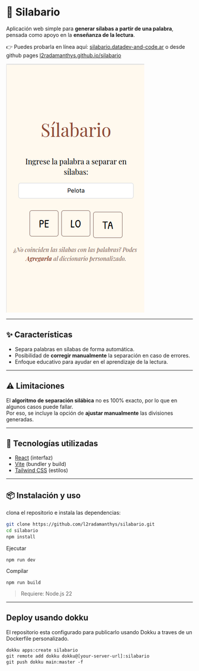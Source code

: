 # 📖 Silabario

Aplicación web simple para **generar sílabas a partir de una palabra**, pensada como apoyo en la **enseñanza de la lectura**.

👉 Puedes probarla en línea aquí: [silabario.datadev-and-code.ar](https://silabario.datadev-and-code.ar) o desde github pages [l2radamanthys.github.io/silabario](l2radamanthys.github.io/silabario)

![Captua de pantalla](./screenshot.png)

---

## ✨ Características

- Separa palabras en sílabas de forma automática.
- Posibilidad de **corregir manualmente** la separación en caso de errores.
- Enfoque educativo para ayudar en el aprendizaje de la lectura.

---

## ⚠️ Limitaciones

El **algoritmo de separación silábica** no es 100% exacto, por lo que en algunos casos puede fallar.  
Por eso, se incluye la opción de **ajustar manualmente** las divisiones generadas.

---

## 🚀 Tecnologías utilizadas

- [React](https://react.dev/) (interfaz)
- [Vite](https://vitejs.dev/) (bundler y build)
- [Tailwind CSS](https://tailwindcss.com/) (estilos)

---

## 📦 Instalación y uso

clona el repositorio e instala las dependencias:

```bash
git clone https://github.com/l2radamanthys/silabario.git
cd silabario
npm install
```

Ejecutar

```
npm run dev
```

Compilar

```
npm run build
```

> Requiere: Node.js 22

---

## Deploy usando dokku

El repositorio esta configurado para publicarlo usando Dokku a traves de un Dockerfile personalizado.

```
dokku apps:create silabario
git remote add dokku dokku@[your-server-url]:silabario
git push dokku main:master -f
```
